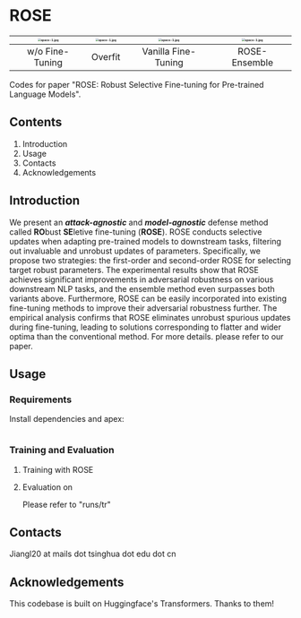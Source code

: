 # ROSE
| <img src="https://github.com/jiangllan/ROSE/blob/main/docs/raw.pdf" alt="space-1.jpg" style="zoom: 33%;" /> | <img src="https://github.com/jiangllan/ROSE/blob/main/docs/overfit.pdf" alt="space-1.jpg" style="zoom:33%;" /> | <img src="https://github.com/jiangllan/ROSE/blob/main/docs/vanilla.pdf" alt="space-1.jpg" style="zoom:33%;" /> | <img src="https://github.com/jiangllan/ROSE/blob/main/docs/ensemble.pdf" alt="space-1.jpg" style="zoom: 33%;" /> |
| :----------------------------------------------------------: | :----------------------------------------------------------: | :----------------------------------------------------------: | :----------------------------------------------------------: |
|                       w/o Fine-Tuning                        |                           Overfit                            |                     Vanilla Fine-Tuning                      |                        ROSE-Ensemble                         |

Codes for paper "ROSE: Robust Selective Fine-tuning for Pre-trained Language Models".

## Contents

1. Introduction
2. Usage
3. Contacts
4. Acknowledgements

## Introduction

We present an ***attack-agnostic*** and ***model-agnostic*** defense method called **RO**bust **SE**letive fine-tuning (**ROSE**).
ROSE conducts selective updates when adapting pre-trained models to downstream tasks, filtering out invaluable and unrobust updates of parameters.
Specifically, we propose two strategies: the first-order and second-order ROSE for selecting target robust parameters.
The experimental results show that ROSE achieves significant improvements in adversarial robustness on various downstream NLP tasks, and the ensemble method even surpasses both variants above.
Furthermore, ROSE can be easily incorporated into existing fine-tuning methods to improve their adversarial robustness further.
The empirical analysis confirms that ROSE eliminates unrobust spurious updates during fine-tuning, leading to solutions corresponding to flatter and wider optima than the conventional method. For more details. please refer to our paper.

## Usage



### Requirements

Install dependencies and apex:

```

```

### Training and Evaluation

1. Training with ROSE 

2. Evaluation on 

   Please refer to "runs/tr"

## Contacts

Jiangl20 at mails dot tsinghua dot edu dot cn

## Acknowledgements

This codebase is built on Huggingface's Transformers. Thanks to them!